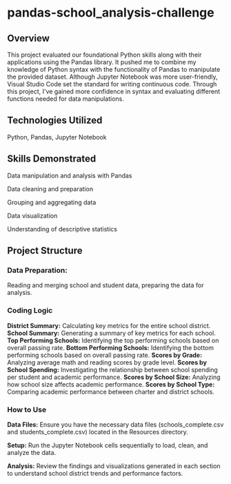 # pandas-school_analysis-challenge

## Overview 

This project evaluated our foundational Python skills along with their applications using the Pandas library. It pushed me to combine my knowledge of Python syntax with the functionality of Pandas to manipulate the provided dataset. Although Jupyter Notebook was more user-friendly, Visual Studio Code set the standard for writing continuous code. Through this project, I've gained more confidence in syntax and evaluating different functions needed for data manipulations.

## Technologies Utilized
Python, Pandas, Jupyter Notebook

## Skills Demonstrated

Data manipulation and analysis with Pandas

Data cleaning and preparation

Grouping and aggregating data

Data visualization

Understanding of descriptive statistics

## Project Structure

### Data Preparation: 

Reading and merging school and student data, preparing the data for analysis.

### Coding Logic 

**District Summary:** Calculating key metrics for the entire school district.
**School Summary:** Generating a summary of key metrics for each school.
**Top Performing Schools:** Identifying the top performing schools based on overall passing rate.
**Bottom Performing Schools:** Identifying the bottom performing schools based on overall passing rate.
**Scores by Grade:** Analyzing average math and reading scores by grade level.
**Scores by School Spending:** Investigating the relationship between school spending per student and academic performance.
**Scores by School Size:** Analyzing how school size affects academic performance.
**Scores by School Type:** Comparing academic performance between charter and district schools.

### How to Use

**Data Files:** Ensure you have the necessary data files (schools_complete.csv and students_complete.csv) located in the Resources directory.

**Setup:** Run the Jupyter Notebook cells sequentially to load, clean, and analyze the data.

**Analysis:** Review the findings and visualizations generated in each section to understand school district trends and performance factors.
